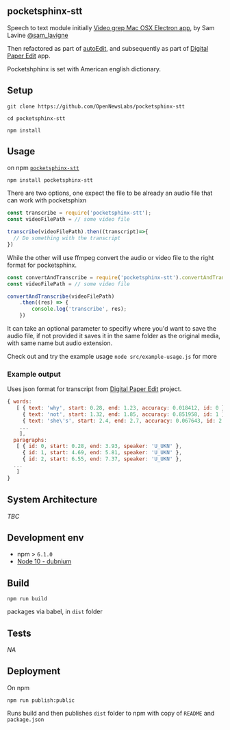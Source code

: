 ## pocketsphinx-stt
Speech to text module initially [Video grep Mac OSX Electron app](https://github.com/antiboredom/videogrep), by Sam Lavine [@sam_lavigne](https://twitter.com/sam_lavigne)



Then refactored as part of [autoEdit](https://github.com/OpenNewsLabs/autoEdit_2), and subsequently as part of [Digital Paper Edit](https://github.com/bbc/digital-paper-edit-electron) app.

<!-- It uses Pocketshphinx and ffmpeg binaries for os x. To run on a linux server you'd need to get (or compile) those binaries for linux. -->


Pocketshphinx is set with American english dictionary.

## Setup
<!-- _stack - optional_
_How to build and run the code/app_ -->

```
git clone https://github.com/OpenNewsLabs/pocketsphinx-stt
```

```
cd pocketsphinx-stt
```
```
npm install
```

## Usage

on npm [`pocketsphinx-stt`](https://www.npmjs.com/package/pocketsphinx-stt)

```
npm install pocketsphinx-stt
```


There are two options, one expect the file to be already an audio file that can work with pocketsphixn 

```js
const transcribe = require('pocketsphinx-stt');
const videoFilePath = // some video file

transcribe(videoFilePath).then((transcript)=>{
  // Do something with the transcript
})
```


While the other will use ffmpeg convert the audio or video file to the right format for pocketsphinx.
```js
const convertAndTranscribe = require('pocketsphinx-stt').convertAndTranscribe;
const videoFilePath = // some video file

convertAndTranscribe(videoFilePath)
    .then((res) => {
        console.log('transcribe', res);
    })
```

It can take an optional parameter to specifiy where you'd want to save the audio file, if not provided it saves it in the same folder as the original media, with same name but audio extension.

Check out and try the example usage `node src/example-usage.js` for more 


### Example output

Uses json format for transcript from [Digital Paper Edit](https://github.com/bbc/digital-paper-edit-electron) project.

```js
{ words:
   [ { text: 'why', start: 0.28, end: 1.23, accuracy: 0.018412, id: 0 },
     { text: 'not', start: 1.32, end: 1.85, accuracy: 0.851958, id: 1 },
     { text: 'she\'s', start: 2.4, end: 2.7, accuracy: 0.067643, id: 2 },
    ...
    ],
  paragraphs:
   [ { id: 0, start: 0.28, end: 3.93, speaker: 'U_UKN' },
     { id: 1, start: 4.69, end: 5.81, speaker: 'U_UKN' },
     { id: 2, start: 6.55, end: 7.37, speaker: 'U_UKN' },
  ...
   ]
}

```

## System Architecture
<!-- _High level overview of system architecture_ -->

_TBC_

<!-- ## Documentation

There's a [docs](./docs) folder in this repository.

[docs/notes](./docs/notes) contains dev draft notes on various aspects of the project. This would generally be converted either into ADRs or guides when ready.

[docs/adr](./docs/adr) contains [Architecture Decision Record](https://github.com/joelparkerhenderson/architecture_decision_record).

> An architectural decision record (ADR) is a document that captures an important architectural decision made along with its context and consequences.

We are using [this template for ADR](https://gist.github.com/iaincollins/92923cc2c309c2751aea6f1b34b31d95) -->

## Development env
 <!-- _How to run the development environment_ -->

- npm > `6.1.0`
- [Node 10 - dubnium](https://scotch.io/tutorials/whats-new-in-node-10-dubnium)

<!-- - npm > `6.1.0`
- [Node 10 - dubnium](https://scotch.io/tutorials/whats-new-in-node-10-dubnium)

Node version is set in node version manager [`.nvmrc`](https://github.com/creationix/nvm#nvmrc) -->

<!-- _Coding style convention ref optional, eg which linter to use_ -->

<!-- _Linting, github pre-push hook - optional_ -->


## Build
<!-- _How to run build_ -->

```
npm run build
```
packages via babel, in `dist` folder

<!-- TODO: might need transpiling? -->

## Tests
<!-- _How to carry out tests_ -->

_NA_

## Deployment
<!-- _How to deploy the code/app into test/staging/production_ -->

On npm 

```
npm run publish:public
```

Runs build and then publishes `dist` folder to npm  with copy of `README` and `package.json`